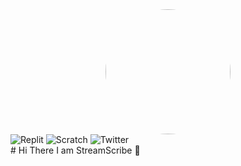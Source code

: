 <div id="header" align="center">
  <img src="https://avatars.githubusercontent.com/u/118761018?v=4" width="200"  style="border-radius:50%"/>
</div>

<div id="badges">
<img src="https://img.shields.io/badge/Replit-orange?logo=replit&logoColor=white&style=for-the-badge" alt="Replit">
<img src="https://img.shields.io/badge/scratch-yellow?style=for-the-badge&logo=scratch&logoColor=white" alt="Scratch">
<img src="https://img.shields.io/badge/twitter-blue?style=for-the-badge&logo=twitter&logoColor=white" alt="Twitter">
</div>
# Hi There I am StreamScribe 👋

